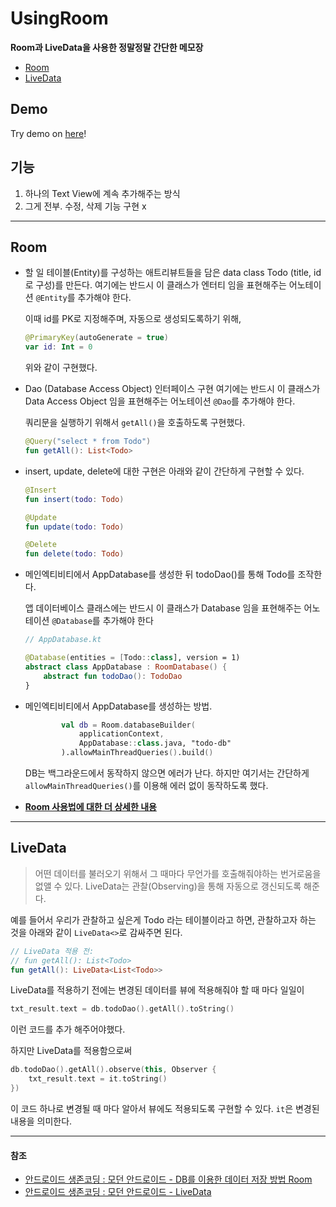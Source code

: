 # UsingRoom
**Room과 LiveData을 사용한 정말정말 간단한 메모장**

- [Room](#room)
- [LiveData](#livedata)

## Demo
Try demo on [here](https://appetize.io/app/tfy4k9rbup6bt7e5ba6wd84u2r?device=nexus5&scale=75&orientation=portrait&osVersion=8.1)!

## 기능
1. 하나의 Text View에 계속 추가해주는 방식
2. 그게 전부. 수정, 삭제 기능 구현 x

---

## Room

- 할 일 테이블(Entity)를 구성하는 애트리뷰트들을 담은 data class Todo (title, id로 구성)를 만든다. 여기에는 반드시 이 클래스가 엔터티 임을 표현해주는 어노테이션 `@Entity`를 추가해야 한다.

  이때 id를 PK로 지정해주며, 자동으로 생성되도록하기 위해,
  
  ```kotlin
  @PrimaryKey(autoGenerate = true)
  var id: Int = 0 
  ```
  위와 같이 구현했다.

- Dao (Database Access Object) 인터페이스 구현
  여기에는 반드시 이 클래스가 Data Access Object 임을 표현해주는 어노테이션 `@Dao`를 추가해야 한다.

  쿼리문을 실행하기 위해서 `getAll()`을 호출하도록 구현했다.
  ```kotlin
  @Query("select * from Todo")
  fun getAll(): List<Todo>
  ``` 

- insert, update, delete에 대한 구현은 아래와 같이 간단하게 구현할 수 있다.
  ```kotlin
  @Insert
  fun insert(todo: Todo)
  
  @Update
  fun update(todo: Todo)
  
  @Delete
  fun delete(todo: Todo)
  ```

- 메인엑티비티에서 AppDatabase를 생성한 뒤 todoDao()를 통해 Todo를 조작한다.
  
  앱 데이터베이스 클래스에는 반드시 이 클래스가 Database 임을 표현해주는 어노테이션 `@Database`를 추가해야 한다
  ```kotlin
  // AppDatabase.kt
  
  @Database(entities = [Todo::class], version = 1)
  abstract class AppDatabase : RoomDatabase() {
      abstract fun todoDao(): TodoDao
  }
  ```

- 메인엑티비티에서 AppDatabase를 생성하는 방법.
  ```kotlin
          val db = Room.databaseBuilder(
              applicationContext,
              AppDatabase::class.java, "todo-db"
          ).allowMainThreadQueries().build()
  ```
  DB는 백그라운드에서 동작하지 않으면 에러가 난다. 하지만 여기서는 간단하게 `allowMainThreadQueries()`를 이용해 에러 없이 동작하도록 했다.

- [**Room 사용법에 대한 더 상세한 내용**](https://medium.com/@gus0000123/mvvm-aac-room-%EC%82%AC%EC%9A%A9%EB%B2%95-2-%EC%82%AC%EC%9A%A9%ED%8E%B8-43ea8a936b12)

---


## LiveData

> 어떤 데이터를 불러오기 위해서 그 때마다 무언가를 호출해줘야하는 번거로움을 없앨 수 있다.
> LiveData는 관찰(Observing)을 통해 자동으로 갱신되도록 해준다.

예를 들어서 우리가 관찰하고 싶은게 Todo 라는 테이블이라고 하면, 관찰하고자 하는 것을 아래와 같이 `LiveData<>`로 감싸주면 된다.

```kotlin
// LiveData 적용 전: 
// fun getAll(): List<Todo>
fun getAll(): LiveData<List<Todo>>
```

LiveData를 적용하기 전에는 변경된 데이터를 뷰에 적용해줘야 할 때 마다 일일이

```kotlin
txt_result.text = db.todoDao().getAll().toString()
```

이런 코드를 추가 해주어야했다.

하지만 LiveData를 적용함으로써

```kotlin
db.todoDao().getAll().observe(this, Observer {
    txt_result.text = it.toString()
})
```

이 코드 하나로 변경될 때 마다 알아서 뷰에도 적용되도록 구현할 수 있다.
`it`은 변경된 내용을 의미한다.

---

#### 참조
- [안드로이드 생존코딩 : 모던 안드로이드 - DB를 이용한 데이터 저장 방법 Room](https://www.youtube.com/watch?v=97xmJRZRGm4&list=PLxTmPHxRH3VXHOBnaGQcbSGslbAjr8obc&index=2)
- [안드로이드 생존코딩 : 모던 안드로이드 - LiveData](https://www.youtube.com/watch?v=E1OWnq_6R_0&list=PLxTmPHxRH3VXHOBnaGQcbSGslbAjr8obc&index=4)


